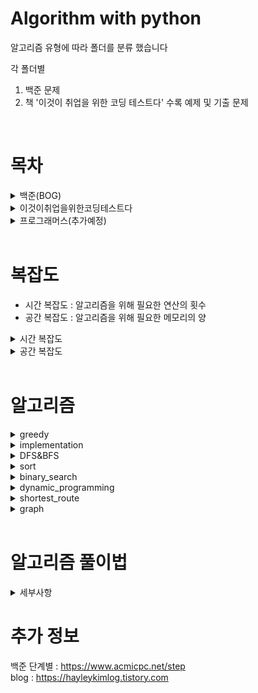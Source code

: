 # Algorithm with python

알고리즘 유형에 따라 폴더를 분류 했습니다

각 폴더별
1. 백준 문제
2. 책 '이것이 취업을 위한 코딩 테스트다' 수록 예제 및 기출 문제
<br>

# 목차
<details>
<summary>백준(BOG)</summary>
<div markdown="1">

  - 11-완전탐색(brute_force)
  - 12-정렬(sort)
  - 15-동적계획법1(dynamic_programing)
  - 16-그리디알고리즘(greedy)
  - 17-정수론&조합론
  - 21-이분탐색(binary_search)
  - 24-DFS&BFS
  - 33-동적계획법3
  - extra

  </div>
</details>

<details>
<summary>이것이취업을위한코딩테스트다</summary> <br>
<div>
  
<details>
<summary>part2-예제</summary>
<div markdown="1">

<details>
<summary>greedy</summary>
<div markdown="1">

현재 상황에서 지금 당장 좋은 것만 고르는 방법
  
그리디 알고리즘은 기준에 따라 좋은 것을 선택하는 알고리즘이므로, 
문제에서 '가장 큰 순서대로' 또는 '가장 작은 순서대로'와 같은 기준을 알게 모르게 제시한다.
>  위 예시같은 큰/작은 순서대로라는 기준은 정렬 알고리즘을 사용하면 만족시킬 수 있어, 정렬 알고리즘 문제와 자주 짝을 이루어 출제됨
  
</div>
</details>  
  
- 1-greedy
- 2-implementation
- 3-DFS&BFS
- 4-sort
- 5-binary_search
- 6-dynamic_programing
- 7-shortest_route
- 8-graph

</div>
</details>

<details>
<summary>part3-기출</summary>
<div markdown="1">

- 1-greedy
- 2-implementation
- 3-DFS&BFS
- 4-sort
- 5-binary_search
- 6-dynamic_programing
- 7-shortest_route
- 8-graph
- 9-2020_상반기_삼성전자

</div>
</details>
    
</div>
</details>

<details>
<summary>프로그래머스(추가예정)</summary>
<div markdown="1">

</div>
</details>
<br>

# 복잡도
- 시간 복잡도 : 알고리즘을 위해 필요한 연산의 횟수
- 공간 복잡도 : 알고리즘을 위해 필요한 메모리의 양

<details>
<summary>시간 복잡도</summary>
<div markdown="1">

제한시간이 1초일 때
|N 의 범위|권장 시간 복잡도|
|---|---|
|500|O(N³)|
|2,000|O(N²)|
|100,000|O(NlogN)|
|10,000,000|O(N)|
  
</div>
</details>

<details>
<summary>공간 복잡도</summary>
<div markdown="1">

일반적으로 코딩 테스트에서 제시되는 메모리 사용량을 128~512MB
- 데이터 개수가 1,000만 단위가 넘어가지 않도록 알고리즘을 설계해야한다.
> 만약 그 이상이라면, 알고리즘 설계가 잘못되었을 확률이 높다.

int 자료형 데이터의 개수에 따른 메모리 사용량
|데이터 개수|메모리 사용량|
|---|---|
|1,000|약 4KB|
|1,000,000|약 4MB|
|10,000,000|약 40MB|

Pypy3는 Pyhon3의 문법을 그대로 지원하면서, 대부분 실행속도가 더 빠르다.
즉, 같은 코드라도 Pypy3로 제출했을 때 실행속도를 더 줄일 수 있다.

만약, 반복문이 많이 필요한 알고리즘이고, 코딩테스트에서 환경에서 Pypy3를 지원한다면 이를 활용하자. 
> 삼성전자 공채의 경우 응시자가 python3로 제출한 경우 pypy3로 채점한다.
  
</div>
</details>
<br>

# 알고리즘 
<details>
<summary>greedy</summary>
<div markdown="1">

그리디 알고리즘은 '현재 상황에서 지금 당장 좋은 것만 고르는 방법'을 의미한다.

기준에 따라 좋은 것을 선택하는 알고리즘이므로, 문제에서 기준에 대한 힌트를 제시한다.
> '가장 큰 순서대로' or '가장 작은 순서대로'와 같은 크기와 순서에 대한 기준이 자주 제시되는데,
> '정렬 알고리즘'을 사용하면 해당 기준을 만족 시킬 수 있어
> '정렬 알고리즘'과 자주 짝을 이루어 출제 된다.
  
</div>
</details>
 
<details>
<summary>implementation</summary>
<div markdown="1">

- bruteforce(완전 탐색) : 모든 경우의 수를 주저 없이 다 계산하는 해결 방법
- simulation(시뮬레이션) : 문제에서 제시한 알고리즘을 한 단계씩 차례대로 직접 수행
  
</div>
</details>  
  
<details>
<summary>DFS&BFS</summary>
<div markdown="1">

- depth_first_search(깊이 우선 탐색)
    - 깊이 우선 탐색 알고리즘이며 그래프를 탐색하는 알고리즘이다. 최대한 멀리 있는 노드를 우선으로 탐색하는 방식으로 동작하며 스택 자료구조를 이용한다.
    - 시간 복잡도 : O(N)
- breadth_first_search(너비 우선 탐색)
    - 가까운 노드부터 탐색하는 알고리즘이다. 선입선출 방식의 큐를 이용한다.
    - 시간 복잡도 : O(N), 일반적인 경우 실제 수행 시간은 DFS 보다 좋은 편이다.

> 인접 행렬 vs 2차원 인접 리스트   
> 인점 행렬 : 2차원 배열로 그래프의 연결 관계를 표현하는 방식
> ```
> # 인접 행렬 예시
> graph = [[] for _ in range(3)]
> 
> # 노드 0에 연결된 노드 정보 : (노드, 거리)
> graph[0].append((1, 7))
> graph[0].append((2, 5))
> 
> # 노드 1에 연결된 노드 정보 : (노드, 거리)
> graph[1].append((0, 7))
> ```
>
> 인접 리스트 : 리스트로 그래프의 연결 관계를 표현하는 방식
> ```
> # 인접 리스트 예시
> 
> INF = 987654321  # 10e9, 연결되어있지 않음을 무한 비용으로 표현
> 
> graph = [
>       [0, 7, 5],
>       [7, 0, INF],
>       [5, INF, 0]
>   ]
> ```
> 
> 인접 행렬 방식은 모든 관계를 저장하므로, 노드 개수가 많을수록 메모리가 불필요하게 낭비된다.
>
> 인접 리스트 방식은 특정 두 노드가 연결되어 있는지에 대한 정보를 얻는 속도가 느리다. 
>
> 따라서, 특정한 노드와 연결된 모든 인접 노드를 순회해야 하는 경우, 
> 인접 리스트 방식이 인접 행렬 방식에 비해 메모리 공강의 낭비가 적다.

</div>
</details>  

<details>
<summary>sort</summary>
<div markdown="1">

- selection_sort(선택 정렬) 
    - 시간 복잡도 : O(N²)
    - 공간 복잡도 : O(N)
    - 매번 가장 작은 것을 선택
- insertion_sort(삽입 정렬)
    - O(N²), 최선의 경우 O(N)까지 가능 > 정렬이 거의 되어 있는 경우
    - 공간 복잡도 : O(N)
    - 정렬되어 있는 데이터 리스트에서 적절한 위치를 찾은 뒤에 그 위치에 삽입
    - 필요할 때만 위치를 바꾸므로 데이터가 거의 정렬되어 있을 때 다른 알고리즘 보다 훨씬 빠르고, 효율적
- quick_sort(퀵 정렬) : 
    - 시간 복잡도 : 최악의 경우 O(N²), 평균 O(NlogN)
    - 공간 복잡도 : O(N)
    - 기준 데이터를 설정하고 그 기준보다 큰 데이터와 작은 데이터의 위치를 바꾼다.
    - 데이터가 무작위로 입력되는 경우 빠르게 동작할 확률이 높지만, 이미 데이터가 정렬되어 있는 경우 매우 느리게 동작한다.
- count_sort(계수 정렬) : 
    - 시간 복잡도 : O(N + K), (K : 데이터 중 최대값의 크기)    
    - 공간 복잡도 : O(N + K)
    - 데이터의 크기 범위가 제한되어 정수 형태로 표현할 수 잇을 때
    - 모든 범위를 담을 수 있는 크기의 리스트를 선언 후 각 크기에 따른 갯수를 저장
    - 동일한 값을 가지는 데이터가 여러 개 등장할 때 적합하다.
- radix_sort(기수정렬)
- heap_sort(힙 정렬)
- 병합 정렬 : 최악의 경우 O(NlogN)

</div>
</details>  

<details>
<summary>binary_search</summary>
<div markdown="1">

- 찾으려는 데이터와 중간점 위치에 있는 데이터를 반복적으로 비교해서 원하는 데이터를 찾는 과정이다.
- 한번 확인할 때마다 확인하는 원소가 평균적으로 절반씩 줄어든다.
- 시간복잡도 : O(logN)
- 탐색 범위, 처리할 데이터가 2000만 이상이라면 O(logN) 의 속도를 내는 알고리즘이 필요하다.

> 무엇을 이분탐색 할것인가?   
> 문제에서 무엇을 이분탐색할지 잘 모르겠다면, 
> 탐색을 통해 데이터에 있는 값을 찾는 것이 목표가 아니라,
> 내가 찾고자 하는 값이 탐색을 했을 때, 정답인가 아닌가를 체크해야하는 문제일 확률이 높다.
> 문제에서 요구하는 답을 기준(중간값)으로 탐색을 하면서 그 값이 정답인지 아닌지 확인한다.

</div>
</details>  

<details>
<summary>dynamic_programming</summary>
<div markdown="1">

큰 문제를 작게 나누고, 같은 문제는 한 번씩만 풀어(메모이제이션) 문제를 효율적으로 해결하는 알고리즘 기법

- 사용 조건
    1. 큰 문제를 작은 문제로 나눌 수 있다.
    2. 작은 문제에서 구한 정답은 그것을 포함하는 큰 문제에서도 동일하다.

- 구현 방법
    - 탑다운 : 큰 문제를 해결하기 위해 작은 문제를 호출 (재귀함수)
    - 보텀업 : 작은 문제부터 차근차근 답 도출 (반복문)
> 탑다운 vs 보텀업   
> 시스템상 재귀 함수의 스택 크기가 한정되어 있을 수 있기 때문에,
> 탑다운 보다는 보텀업 방식을 권장한다.

> 메모이제이션   
> 한 번 구한 결과를 메모리 공간에 메모해두고 
> 같은 식을 다시 호출하면 메모한 결과를 그대로 가져오는 기법이다.
>
> 한 번 구한 정보를 리스트에 저장하고, 
> 이미 구한 정답을 그대로 리스트에서 가져오면 된다.
>
> 일반적으로 배열, 리스트에 저장하지만,
> 수열처럼 연속적이지 않고, 일부의 작은 문제에 대한 해답만 필요한 경우
> '사전(dict)' 자료형을 사용하는 것이 더 효과적이다.

> 분할정복 vs 다이나믹 프로그래밍   
> 다이나믹 프로그래밍
> - 문제들이 서로 영향을 미치고 있다.
> - 한 번 해결했던 문제를 다시 해결해야하는 상황이 발생한다.

특정 문제에 대해서 완전 탐색이 필요하지만, 완전 탐색 알고리즘으로 접근했을 때,
시간이 매우 오래 걸리는 경우 다이나믹 프로그래밍을 생각해볼 수 있다.

이때, 특히 해당 문제를 해결하기 위해 해결해야하는 부분 문제들의 반복이 있다면
다이나믹 프로그래밍을 활용해야할 확률이 높다.

</div>
</details>  

<details>
<summary>shortest_route</summary>
<div markdown="1">

가장 짧은 경로를 찾는 알고리즘

> 다이나믹 프로그래밍과 그리디 알고리즘의 한 유형으로 볼 수 있다.

- dijkstra(다익스트라) : 
    - V : 노드, E : 간선(에지)
    - 매번 가장 비용이 적은 노드를 선택하여 임의의 과정을 반복한다.
    - 각 노드에 대한 현재까지의 최단 거리 정보를 항상 1차원 리스트(최단 거리 테이블)에 저장하며 리스트를 계속 갱신
    - 원리
        1. 출발 노드를 설정한다.
        2. 최단 거리 테이블을 초기화 한다
        3. 방문하지 않은 노드 중에서 최단 거리가 가장 짧은 노드를 선택한다.
        4. 해당 노드를 거쳐 다른 노드로 가는 비용을 계산하여 최단 거리 테이블을 갱신한다.
        5. 위 과정에서 3,4 번을 반복한다.
     
    - 구현방법에 따른 시간 복잡도
        - 간단한 방법 : O(V²) - 
        O(V)번에 걸쳐 최단 거리가 가장 짧은 노드를 매번 선형 탐색
    
        - 개선된 방법 : O(ElogV) - 
        최단 거리가 가장 짧은 노드를 선형적으로 찾는 것이 아니라 
        힙 자료구조(최소 힙, 우선순위 큐)를 활용하여 탐색, logV 의 시간이 걸린다.

- floyd_warshall(프로이드 워셜)
    - N : 노드수
    - 모든 노드에 대해서 현재 노드를 거쳐가는 모든 경로를 고려하므로 O(N),
    노드 N_k를 지나면서 N₁에서 N₂로 가는 모든 (N₁, N₂) 쌍에 대해서 최단거리를 갱신하므로 O(N²)
    → ∴ O(N³)
    - 점화식 : D₁₂ = min(D₁₂, D₁_k + D_k₂)
    - 모든 지점에서 다른 모든 지점까지의 최단 경로를 모두 구해야 하는 경우 사용가능하다.

</div>
</details>  

<details>
<summary>graph</summary>
<div markdown="1">

DFS&BFS, 다익스트라, 플로이드 워셜을 제외하고, 
코딩 테스트를 위해 필요한 여러가지 그래프 알고리즘에 대해서 정리한다.

>그래프의 구현 방법은
> - 인접 행렬
> - 인접 리스트
>
> 2가지 방식이 있다.   
> 📣 DFS&BFS 참고

#### disjoint_sets(서로소 집합)
- 서로소 집합 : 공통 원소가 없는 두 집합
- 서로소 집합 자료구조 : 서로소 부분 집합들로 나누어진 원소들의 데이터를 처리하기 위한 자료구조
    - union 연산 : 2개의 원소가 포함된 집합을 하나의 집합으로 합치는 연산이다.
    - find 연산 : 특정한 원소가 속한 집합이 어떤 집합인지 알려주는 연산이다.
    - 시간 복잡도 : 노드의 개수가 V개이고, 
    최대 V-1 개의 union 연산과 M개의 find 연산이 가능할 때, 
    경로 압축 방법을 적용한 시간복잡도는 O(V + Mlog₂V)
    - 알고리즘
        1. union 연산을 확인하여, 서로 연결된 두 노드 A, B 를 확인한다.
            1. A 와 B의 루트 노드 A', B'를 각각 찾는다.
            2. A'를 B' 의 부모 노드로 설정한다.
        2. 모든 union 연산을 처리할 때까지 1번 과정을 반복한다.
- 무방향 그래프 내에서의 사이클을 판별할 때 사용할 수 있다.
    1. 각 간선을 확인하며 두 노드의 루트 노드를 확인한다.
        1. 루트 노드가 서로 다르다면 두 노드에 대하여 union 연산 수행한다.
        2. 루트 노드가 서로 같다면 사이클이 발생한 것이다.
    2. 그래프에 포함되어 있는 모든 간선에 대하여 1번 과정을 반복한다.
    
> 방향 그래프에서의 사이클 판별은 DFS 를 이용하여 판별 가능
    
#### kruskal(크루스칼)
최소 신장 트리를 찾기 위한 알고리즘

- 그리디 알고리즘 분류
- 알고리즘
    1. 간선 데이터를 비용에 따라 오름차순으로 정렬한다.(가장 거리가 짧은 간선부터 차례로 확인)
    2. 간선을 하나씩 확인하며 현재의 간선이 사이클이 발생시키는지 확인한다
        1. 사이클이 발생하지 않는 경우 최소 신장 트리에 포함시킨다.
        2. 사이클이 발생하는 경우 최소 신장 트리에 포함시키지 않는다.
    3. 모든 간선에 대하여 2번의 과정을 반복한다.
- 시간 복잡도 : O(ElogE) - E 개의 데이터를 정렬했을 때의 시간 복잡도

> 신장 트리   
> 하나의 그래프가 있을 때,
> - 모든 노드를 포함
> - 사이클이 존재하지 않는 부분 그래프
> 
> 위와 같은 조건을 만족하는 트리 구조

노드와 노드끼리 연결할 때, 최소의 비용으로 연결하는 방법에 관련된 문제가 출제된다.
ex) 두 도시에 도로는 놓아 전체 도시가 서로 연결될 수 있게 도로를 설치하는 경우 최소비용 구하기

#### topology_sort(위상 정렬)
방향 그래프의 모든 노드를 방향성에 거스르지 않도록 순서대로 나열하는 것
- 알고리즘
    1. 진입차수가 0인 노드를 큐에 넣는다.
    2. 큐가 빌 때까지 다음의 과정을 반복한다.
        1. 큐에서 원소를 꺼내 해당 노드에서 출발하는 간선을 그래프에서 제거한다.
        2. 새롭게 진입차수가 0이 된 노드를 큐에 넣는다.
- 시간 복잡도 : O(V + E) - 
   모든 노드를 확인하면서, 해당 노드에서 출발하는 간선을 차례로 제거하므로
   모든 노드와 간선을 확인한다.

ex) 선수과목을 고려한 학습 순서 설정
  
</div>
</details>  
<br>

# 알고리즘 풀이법
<details>
<summary>세부사항</summary>
<div markdown="1">

1. 문제에 대한 이해를 적는다.
2. 입력 값을 확인한다.
   - 입력 값의 범위를 통해 짜야할 알고리즘의 최대 시간 복잡도를 체크한다. > 필요한 알고리즘에 대한 힌트를 얻을 수 있다.
   - 문제에는 나타나 있지 않는 입력 값에 대한 설명을 체크한다. ex) 입력 숫자 0 은 빈칸을 의미한다. 'end' 가 입력되면 프로그램을 종료한다.
   - 극단적인 입력값 테스트 케이스를 고려한다.
3. 출력 값을 확인한다.
   - 문제에는 나타나 있지 않은 출력 값에 대한 예외처리를 체크한다. ex) 불가능한 경우 -1 을 출력한다.
4. 필요한 변수 생성 및 입력 값 초기화
  
</div>
</details> 

# 추가 정보
백준 단계별 :  https://www.acmicpc.net/step   
blog : https://hayleykimlog.tistory.com
